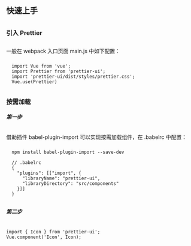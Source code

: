 ## 快速上手

<h3 style="padding-top: 10px ;"> 引入 Prettier </h3>

<p style="padding: 10px 0;">一般在 webpack 入口页面 main.js 中如下配置：</p>

```script
  import Vue from 'vue';
  import Prettier from 'prettier-ui';
  import 'prettier-ui/dist/styles/prettier.css';
  Vue.use(Prettier)
```

<h3 style="padding-top: 10px ;"> 按需加载 </h3>
<h5>第一步</h5>
<p style="padding: 10px 0;">借助插件 babel-plugin-import 可以实现按需加载组件，在 .babelrc 中配置：</p>

```script
  npm install babel-plugin-import --save-dev

  // .babelrc
  {
    "plugins": [["import", {
      "libraryName": "prettier-ui",
      "libraryDirectory": "src/components"
    }]]
  }
```

<h5 style="padding-top:10px;">第二步</h5>

```script

import { Icon } from 'prettier-ui';
Vue.component('Icon', Icon);

```

```

```
